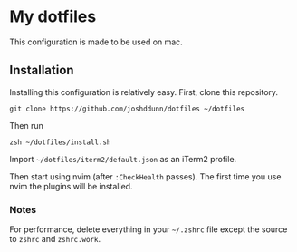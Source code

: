 # My dotfiles

This configuration is made to be used on mac.

## Installation

Installing this configuration is relatively easy. First, clone this repository.

    git clone https://github.com/joshddunn/dotfiles ~/dotfiles

Then run

    zsh ~/dotfiles/install.sh

Import `~/dotfiles/iterm2/default.json` as an iTerm2 profile.

Then start using nvim (after `:CheckHealth` passes). The first time you use nvim the plugins will be installed.

### Notes

For performance, delete everything in your `~/.zshrc` file except the source to `zshrc` and `zshrc.work`.
